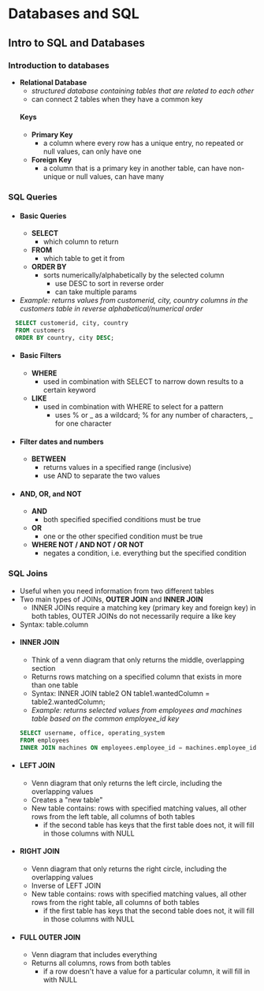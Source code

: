 # Databases and SQL

## Intro to SQL and Databases

### Introduction to databases 
- **Relational Database** 
  - *structured database containing tables that are related to each other*
  - can connect 2 tables when they have a common key
  #### Keys
    - **Primary Key**
      - a column where every row has a unique entry, no repeated or null values, can only have one
    - **Foreign Key**
      - a column that is a primary key in another table, can have non-unique or null values, can have many

### SQL Queries
- #### Basic Queries
  - **SELECT**
    - which column to return
  - **FROM**
    - which table to get it from
  - **ORDER BY**
    - sorts numerically/alphabetically by the selected column
      - use DESC to sort in reverse order 
      - can take multiple params
- *Example: returns values from customerid, city, country columns in the customers table in reverse alphabetical/numerical order*
``` sql
  SELECT customerid, city, country   
  FROM customers    
  ORDER BY country, city DESC;
```

- #### Basic Filters
  - **WHERE**
    - used in combination with SELECT to narrow down results to a certain keyword
  - **LIKE** 
    - used in combination with WHERE to select for a pattern
      - uses % or _ as a wildcard; % for any number of characters, _ for one character 
- #### Filter dates and numbers
  - **BETWEEN**
    - returns values in a specified range (inclusive)
    - use AND to separate the two values
- #### AND, OR, and NOT
  - **AND**
    - both specified specified conditions must be true
  - **OR** 
    - one or the other specified condition must be true
  - **WHERE NOT / AND NOT / OR NOT**
    - negates a condition, i.e. everything but the specified condition 

### SQL Joins
- Useful when you need information from two different tables 
- Two main types of JOINs, **OUTER JOIN** and **INNER JOIN**
  - INNER JOINs require a matching key (primary key and foreign key) in both tables, OUTER JOINs do not necessarily require a like key
- Syntax: table.column 
- #### INNER JOIN 
  - Think of a venn diagram that only returns the middle, overlapping section
  - Returns rows matching on a specified column that exists in more than one table 
  - Syntax: INNER JOIN table2 ON table1.wantedColumn =  table2.wantedColumn;
  - *Example: returns selected values from employees and machines table based on the common employee_id key*
  ``` sql
  SELECT username, office, operating_system   
  FROM employees   
  INNER JOIN machines ON employees.employee_id = machines.employee_id;
  ```   
- #### LEFT JOIN 
  - Venn diagram that only returns the left circle, including the overlapping values 
  - Creates a "new table"
  - New table contains: rows with specified matching values, all other rows from the left table, all columns of both tables 
    - if the second table has keys that the first table does not, it will fill in those columns with NULL
- #### RIGHT JOIN 
  - Venn diagram that only returns the right circle, including the overlapping values 
  - Inverse of LEFT JOIN 
  - New table contains: rows with specified matching values, all other rows from the right table, all columns of both tables 
    - if the first table has keys that the second table does not, it will fill in those columns with NULL 
- #### FULL OUTER JOIN 
  - Venn diagram that includes everything 
  - Returns all columns, rows from both tables 
    - if a row doesn't have a value for a particular column, it will fill in with NULL 
